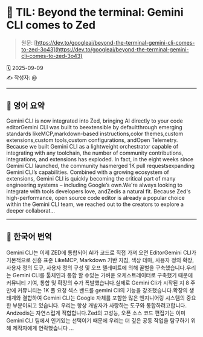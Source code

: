# 📌 TIL: Beyond the terminal: Gemini CLI comes to Zed

> 원문: [https://dev.to/googleai/beyond-the-terminal-gemini-cli-comes-to-zed-3o43](https://dev.to/googleai/beyond-the-terminal-gemini-cli-comes-to-zed-3o43)

🗓 2025-09-09  
✍️ 작성자: @

---

## 🔹 영어 요약

Gemini CLI is now integrated into Zed, bringing AI directly to your code editorGemini CLI was built to beextensible by defaultthrough emerging standards likeMCP,markdown-based instructions,color themes,custom extensions,custom tools,custom configurations, andOpen Telemetry. Because we built Gemini CLI as a lightweight orchestrator capable of integrating with any toolchain, the number of community contributions, integrations, and extensions has exploded. In fact, in the eight weeks since Gemini CLI launched, the community hasmerged 1K pull requestsexpanding Gemini CLI’s capabilities. Combined with a growing ecosystem of extensions, Gemini CLI is quickly becoming the critical part of many engineering systems – including Google’s own.We're always looking to integrate with tools developers love, andZedis a natural fit. Because Zed's high-performance, open source code editor is already a popular choice within the Gemini CLI team, we reached out to the creators to explore a deeper collaborat...

---

## 🔸 한국어 번역

Gemini CLI는 이제 ZED에 통합되어 AI가 코드로 직접 가져 오면 EditorGemini CLI가 기본적으로 신흥 표준 LikeMCP, Markdown 기반 지침, 색상 테마, 사용자 정의 확장, 사용자 정의 도구, 사용자 정의 구성 및 오프 텔레미트에 의해 꿀벌을 구축했습니다.우리는 Gemini CLI를 툴체인과 통합 할 수있는 가벼운 오케스트레이터로 구축했기 때문에 커뮤니티 기여, 통합 및 확장의 수가 폭발했습니다.실제로 Gemini Cli가 시작된 지 8 주 만에 커뮤니티는 1K 풀 요청 섹스 밴드를 gemini Cli의 기능을 강조했습니다.확장의 생태계와 결합하여 Gemini CLI는 Google 자체를 포함한 많은 엔지니어링 시스템의 중요한 부분이되고 있습니다. 우리는 항상 개발자가 사랑하는 도구와 통합하려고합니다. Andzedis는 자연스럽게 적합합니다.Zed의 고성능, 오픈 소스 코드 편집기는 이미 Gemini CLI 팀에서 인기있는 선택이기 때문에 우리는 더 깊은 공동 작업을 탐구하기 위해 제작자에게 연락했습니다 ...
